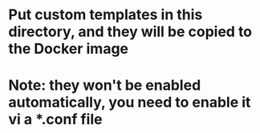 # Put custom templates in this directory, and they will be copied to the Docker image
# Note: they won't be enabled automatically, you need to enable it vi a *.conf file
